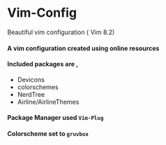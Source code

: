 # Vim-Config
Beautiful vim configuration ( Vim 8.2)
#### A vim configuration created using online resources
#### Included packages are ,
- Devicons 
- colorschemes
- NerdTree
- Airline/AirlineThemes

#### Package Manager used ```Vim-Plug```
#### Colorscheme set to ```gruvbox```

